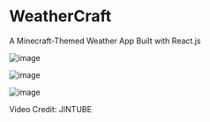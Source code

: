 # WeatherCraft

A Minecraft-Themed Weather App Built with React.js

![image](https://github.com/user-attachments/assets/fbd3339f-7727-49ff-b48b-cc579f0d1f7f)

![image](https://github.com/user-attachments/assets/bcf31507-51c4-4a22-8a39-5b1e771c882a)

![image](https://github.com/user-attachments/assets/1c7e841f-8cc7-4bd0-a030-784e3f53754a)

Video Credit: JINTUBE
